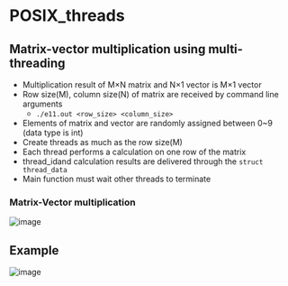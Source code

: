 # POSIX_threads
## Matrix-vector multiplication using multi-threading
- Multiplication result of M×N matrix and N×1 vector is M×1 vector
- Row size(M), column size(N) of matrix are received by command line arguments
    - ```./e11.out <row_size> <column_size>```
- Elements of matrix and vector are randomly assigned between 0~9 (data type is int)
- Create threads as much as the row size(M)
- Each thread performs a calculation on one row of the matrix
- thread_idand calculation results are delivered through the ```struct thread_data```
- Main function must wait other threads to terminate 
###   Matrix-Vector multiplication
![image](https://user-images.githubusercontent.com/92200502/173595890-f38aa36c-3e44-42ac-91f6-d39afd9e5a1f.png)

## Example
![image](https://user-images.githubusercontent.com/92200502/173596382-3a65c577-7f95-46cb-98fd-1f74fece76f7.png)

